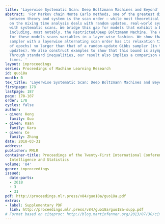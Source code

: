 ```yaml
---
title: 'Layerwise Systematic Scan: Deep Boltzmann Machines and Beyond'
abstract: 'For Markov chain Monte Carlo methods, one of the greatest discrepancies
  between theory and system is the scan order — while most theoretical development
  on the mixing time analysis deals with random updates, real-world systems are implemented
  with systematic scans. We bridge this gap for models that exhibit a bipartite structure,
  including, most notably, the Restricted/Deep Boltzmann Machine. The de facto implementation
  for these models scans variables in a layer-wise fashion. We show that the Gibbs
  sampler with a layerwise alternating scan order has its relaxation time (in terms
  of epochs) no larger than that of a random-update Gibbs sampler (in terms of variable
  updates). We also construct examples to show that this bound is asymptotically tight.
  Through standard inequalities, our result also implies a comparison on the mixing
  times. '
layout: inproceedings
series: Proceedings of Machine Learning Research
id: guo18a
month: 0
tex_title: 'Layerwise Systematic Scan: Deep Boltzmann Machines and Beyond'
firstpage: 178
lastpage: 187
page: 178-187
order: 178
cycles: false
author:
- given: Heng
  family: Guo
- given: Kaan
  family: Kara
- given: Ce
  family: Zhang
date: 2018-03-31
address: 
publisher: PMLR
container-title: Proceedings of the Twenty-First International Conference on Artificial
  Intelligence and Statistics
volume: '84'
genre: inproceedings
issued:
  date-parts:
  - 2018
  - 3
  - 31
pdf: http://proceedings.mlr.press/v84/guo18a/guo18a.pdf
extras:
- label: Supplementary PDF
  link: http://proceedings.mlr.press/v84/guo18a/guo18a-supp.pdf
# Format based on citeproc: http://blog.martinfenner.org/2013/07/30/citeproc-yaml-for-bibliographies/
---
```

